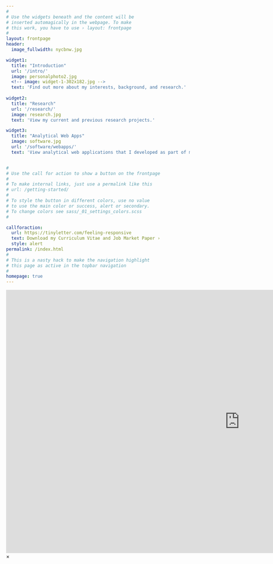 ```yaml
---
#
# Use the widgets beneath and the content will be
# inserted automagically in the webpage. To make
# this work, you have to use › layout: frontpage
#
layout: frontpage
header:
  image_fullwidth: nycbnw.jpg

widget1:
  title: "Introduction"
  url: '/intro/'
  image: personalphoto2.jpg
  <!-- image: widget-1-302x182.jpg -->
  text: 'Find out more about my interests, background, and research.'
  
widget2:
  title: "Research"
  url: '/research/'
  image: research.jpg  
  text: 'View my current and previous research projects.'

widget3:
  title: "Analytical Web Apps"
  image: software.jpg  
  url: '/software/webapps/'
  text: 'View analytical web applications that I developed as part of my research.'


#
# Use the call for action to show a button on the frontpage
#
# To make internal links, just use a permalink like this
# url: /getting-started/
#
# To style the button in different colors, use no value
# to use the main color or success, alert or secondary.
# To change colors see sass/_01_settings_colors.scss
#

callforaction:
  url: https://tinyletter.com/feeling-responsive
  text: Download my Curriculum Vitae and Job Market Paper ›
  style: alert
permalink: /index.html
#
# This is a nasty hack to make the navigation highlight
# this page as active in the topbar navigation
#
homepage: true
---
```


<div id="videoModal" class="reveal-modal large" data-reveal="">
  <div class="flex-video widescreen vimeo" style="display: block;">
    <iframe width="1280" height="720" src="https://www.youtube.com/embed/3b5zCFSmVvU" frameborder="0" allowfullscreen></iframe>
  </div>
  <a class="close-reveal-modal">&#215;</a>
</div>
